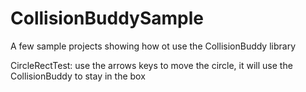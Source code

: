 CollisionBuddySample
====================

A few sample projects showing how ot use the CollisionBuddy library

CircleRectTest: use the arrows keys to move the circle, it will use the CollisionBuddy to stay in the box